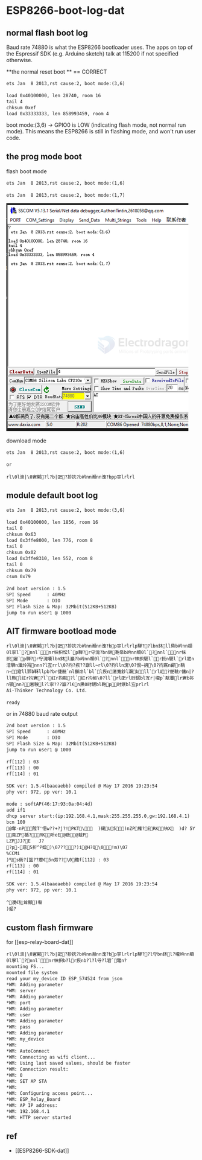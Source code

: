 
# ESP8266-boot-log-dat

## normal flash boot log 

Baud rate 74880 is what the ESP8266 bootloader uses. The apps on top of the Espressif SDK (e.g. Arduino sketch) talk at 115200 if not specified otherwise.

**the normal reset boot ** == CORRECT

    ets Jan  8 2013,rst cause:2, boot mode:(3,6)

    load 0x40100000, len 28740, room 16 
    tail 4
    chksum 0xef
    load 0x33333333, len 858993459, room 4 

boot mode:(3,6) → GPIO0 is LOW (indicating flash mode, not normal run mode). This means the ESP8266 is still in flashing mode, and won't run user code.


## the prog mode boot 

flash boot mode 

    ets Jan  8 2013,rst cause:2, boot mode:(1,6)

    ets Jan  8 2013,rst cause:2, boot mode:(1,7)

![](2025-06-11-18-18-29.png)


download mode 

    ets Jan  8 2013,rst cause:2, boot mode:(1,6)

    or 
    
    rl\0l湠|\0宭鄚?l?b|巶?抮抌?b岒nn瀕nn溾?bpp寧lrlrl



## module default boot log

    ets Jan  8 2013,rst cause:2, boot mode:(3,6)

    load 0x40100000, len 1856, room 16 
    tail 0
    chksum 0x63
    load 0x3ffe8000, len 776, room 8 
    tail 0
    chksum 0x02
    load 0x3ffe8310, len 552, room 8 
    tail 0
    chksum 0x79
    csum 0x79

    2nd boot version : 1.5
    SPI Speed      : 40MHz
    SPI Mode       : DIO
    SPI Flash Size & Map: 32Mbit(512KB+512KB)
    jump to run user1 @ 1000

## AIT firmware bootload mode 


    rl\0l湠|\0宭鄚?l?b|巶?抮抌?b岒nn瀕nn溾?bp寧lrlrlp騨??lbn鈢ll帋b岒nn頫0l寧l`?nnl`nr帓抧忪l`p騨?r寽溾?bn鈢鞄帋b岒nn頫0l`?nnl`nr帓抧宭`p騨?r寽溾囔lbn鈢l巖?b岒nn頫0l`?nnl`nr帓抧騦l`r拻n騦l`rl寣n湆騨n瀸炩宺nnn?l宐rrl\0?抣?拻??巐ll~rl\0?抣lln溾\0?悓~抈\0?抣寪n鄮n鞉n~寣ll鄝b鞂llpb?br倢靗`nl巔岇l`bl`l拻n瀗寬鈔l瀨bll`rl屸?俷鞉r傭n|?ll鞄l屸r抣宭?l`屸r抣靗?l`屸r抣帪\0?ll`rl巶rl尀鈱bl宐r|巄p`靗靊lr宭b祢n顎nn?宭騪l?l寧???巐?l€n黒0尀鈱bl鞄p尀鈱bl宐prlrl
    Ai-Thinker Technology Co. Ltd.

    ready

or in 74880 baud rate output 

    2nd boot version : 1.5
    SPI Speed      : 40MHz
    SPI Mode       : DIO
    SPI Flash Size & Map: 32Mbit(512KB+512KB)
    jump to run user1 @ 1000

    rf[112] : 03
    rf[113] : 00
    rf[114] : 01

    SDK ver: 1.5.4(baaeaebb) compiled @ May 17 2016 19:23:54
    phy ver: 972, pp ver: 10.1

    mode : softAP(46:17:93:0a:04:4d)
    add if1
    dhcp server start:(ip:192.168.4.1,mask:255.255.255.0,gw:192.168.4.1)
    bcn 100
    @奪-nP隡T'悟w??+?j?!PKT\	)礍U5)nZP権?ERK吷X	)d?	5Y
    鳯ZP楯?RK呏eE@蔜@蛓P
    LZPJJ?E	J?
    ?p-蒠5折^P媕)\07???)i@H?Q\0!m)\07
    %CCMi
    )刏s衠?[篮??藦€5n劳??\0黵f[112] : 03
    rf[113] : 00
    rf[114] : 01

    SDK ver: 1.5.4(baaeaebb) compiled @ May 17 2016 19:23:54
    phy ver: 972, pp ver: 10.1

    ^谡€钍耸顯)嚸
    )蛨?

## custom flash firmware 

for [[esp-relay-board-dat]]

    rl\0l湠|\0宭鄚?l?b|巶?抮抌?b岒nn瀕nn溾?bp寧lrlrlp騨??l寽bn鈢l?巄岒nn頫0l寧l`?nnl`nr帓抧b?lr拻nb?l?l寽?l宭`鼈n?
    mounting FS...
    mounted file system
    read your my_device ID ESP_574524 from json 
    *WM: Adding parameter
    *WM: server
    *WM: Adding parameter
    *WM: port
    *WM: Adding parameter
    *WM: user
    *WM: Adding parameter
    *WM: pass
    *WM: Adding parameter
    *WM: my_device
    *WM: 
    *WM: AutoConnect
    *WM: Connecting as wifi client...
    *WM: Using last saved values, should be faster
    *WM: Connection result: 
    *WM: 0
    *WM: SET AP STA
    *WM: 
    *WM: Configuring access point... 
    *WM: ESP_Relay_Board
    *WM: AP IP address: 
    *WM: 192.168.4.1
    *WM: HTTP server started



## ref 

- [[ESP8266-SDK-dat]]